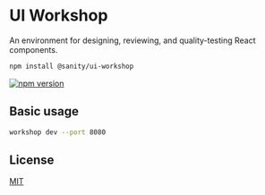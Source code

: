 # UI Workshop

An environment for designing, reviewing, and quality-testing React components.

```sh
npm install @sanity/ui-workshop
```

[![npm version](https://img.shields.io/npm/v/@sanity/ui-workshop.svg?style=flat-square)](https://www.npmjs.com/package/@sanity/ui-workshop)

## Basic usage

```sh
workshop dev --port 8080
```

## License

[MIT](LICENSE)
